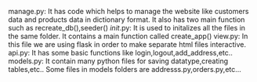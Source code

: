 manage.py:
     It has code which helps to manage the website like customers data and products data in dictionary format.
     It also has two main function such as recreate_db(),seeder()
_init_.py:
     It is used to initalizes all the files in the same folder.
     It contains a main function called create_app()
view.py:
    In this file we are using flask in order to make separate html files interactive.
api.py:
    It has some basic functions like login,logout,add_address,etc..
models.py:
    It contain many python files for saving datatype,creating tables,etc..
    Some files in models folders are addresss.py,orders.py,etc...
